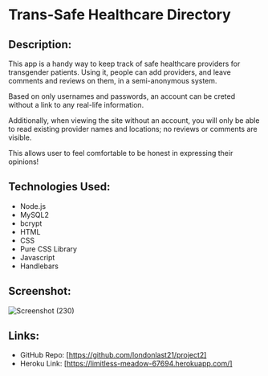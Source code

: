 # Trans-Safe Healthcare Directory

## Description:
This app is a handy way to keep track of safe healthcare providers for transgender patients.
Using it, people can add providers, and leave comments and reviews on them, in a semi-anonymous system.

Based on only usernames and passwords, an account can be creted without a link to any real-life information.  

Additionally, when viewing the site without an account, you will only be able to read existing provider names and locations; no reviews or comments are visible.

This allows user to feel comfortable to be honest in expressing their opinions!



## Technologies Used:
- Node.js
- MySQL2
- bcrypt
- HTML
- CSS
- Pure CSS Library
- Javascript
- Handlebars



## Screenshot:
![Screenshot (230)](https://user-images.githubusercontent.com/65084173/92983083-19ce9800-f467-11ea-8044-4a47bbfddd4d.png)

## Links:

- GitHub Repo: [https://github.com/londonlast21/project2]
- Heroku Link: [https://limitless-meadow-67694.herokuapp.com/]